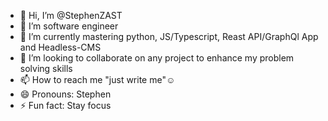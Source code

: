 - 👋 Hi, I’m @StephenZAST
- 👀 I’m software engineer
- 🌱 I’m currently mastering python, JS/Typescript, Reast API/GraphQl App and Headless-CMS
- 💞️ I’m looking to collaborate on any project to enhance my problem solving skills
- 📫 How to reach me "just write me"☺️
- 😄 Pronouns: Stephen
- ⚡ Fun fact: Stay focus

<!---
StephenZAST/StephenZAST is a ✨ special ✨ repository because its `README.md` (this file) appears on your GitHub profile.
You can click the Preview link to take a look at your changes.
--->
